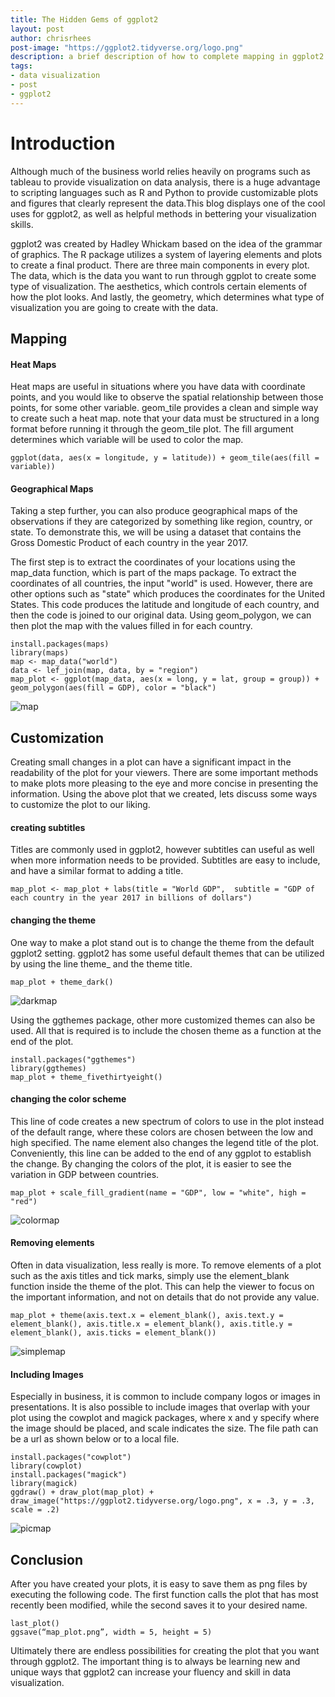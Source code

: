 ```yaml
---
title: The Hidden Gems of ggplot2
layout: post
author: chrisrhees
post-image: "https://ggplot2.tidyverse.org/logo.png"
description: a brief description of how to complete mapping in ggplot2 and customization tools.
tags:
- data visualization
- post
- ggplot2
---
```


# Introduction

Although much of the business world relies heavily on programs such as tableau to provide visualization on data analysis, there is a huge advantage to scripting languages such as R and Python to provide customizable plots and figures that clearly represent the data.This blog displays one of the cool uses for ggplot2, as well as helpful methods in bettering your visualization skills.

ggplot2 was created by Hadley Whickam based on the idea of the grammar of graphics. The R package utilizes a system of layering elements and plots to create a final product. There are three main components in every plot. The data, which is the data you want to run through ggplot to create some type of visualization. The aesthetics, which controls certain elements of how the plot looks. And lastly, the geometry, which determines what type of visualization you are going to create with the data.   


## Mapping

#### Heat Maps 

Heat maps are useful in situations where you have data with coordinate points, and you would like to observe the spatial relationship between those points, for some other variable.
geom_tile provides a clean and simple way to create such a heat map. note that your data must be structured in a long format before running it through the geom_tile plot. The fill argument determines which variable will be used to color the map.

`ggplot(data, aes(x = longitude, y = latitude)) + geom_tile(aes(fill = variable))`
  
#### Geographical Maps

Taking a step further, you can also produce geographical maps of the observations if they are categorized by something like region, country, or state. To demonstrate this, we will be using a dataset that contains the Gross Domestic Product of each country in the year 2017. 

The first step is to extract the coordinates of your locations using the map_data function, which is part of the maps package. To extract the coordinates of all countries, the input "world" is used. However, there are other options such as "state" which produces the coordinates for the United States. This code produces the latitude and longitude of each country, and then the code is joined to our original data. Using geom_polygon, we can then plot the map with the values filled in for each country.

`install.packages(maps)`\
`library(maps)`\
`map <- map_data("world")`\
`data <- lef_join(map, data, by = "region")`\
`map_plot <- ggplot(map_data, aes(x = long, y = lat, group = group)) + geom_polygon(aes(fill = GDP), color = "black")`

![map](/assets/images/blogimages/figs-11-22/map.PNG)

## Customization

Creating small changes in a plot can have a significant impact in the readability of the plot for your viewers. There are some important methods to make plots more pleasing to the eye and more concise in presenting the information. Using the above plot that we created, lets discuss some ways to customize the plot to our liking.

#### creating subtitles

Titles are commonly used in ggplot2, however subtitles can useful as well when more information needs to be provided. Subtitles are easy to include, and have a similar format to adding a title.

`map_plot <- map_plot + labs(title = "World GDP", 
        subtitle = "GDP of each country in the year 2017 in billions of dollars")`


#### changing the theme

One way to make a plot stand out is to change the theme from the default ggplot2 setting. ggplot2 has some useful default themes that can be utilized by using the line theme_ and the theme title.

`map_plot + theme_dark()`

![darkmap](/assets/images/blogimages/figs-11-22/darkmap.PNG)

Using the ggthemes package, other more customized themes can also be used. All that is required is to include the chosen theme as a function at the end of the plot.

`install.packages("ggthemes")`\
`library(ggthemes)`\
`map_plot + theme_fivethirtyeight()`


#### changing the color scheme

This line of code creates a new spectrum of colors to use in the plot instead of the default range, where these colors are chosen between the low and high specified. The name element also changes the legend title of the plot. Conveniently, this line can be added to the end of any ggplot to establish the change. By changing the colors of the plot, it is easier to see the variation in GDP between countries.

`map_plot + scale_fill_gradient(name = "GDP", low = "white", high = "red")`

![colormap](/assets/images/blogimages/figs-11-22/colormap.PNG)

#### Removing elements

Often in data visualization, less really is more. To remove elements of a plot such as the axis titles and tick marks, simply use the element_blank function inside the theme of the plot. This can help the viewer to focus on the important information, and not on details that do not provide any value. 

`map_plot + theme(axis.text.x = element_blank(),
       axis.text.y = element_blank(),
       axis.title.x = element_blank(),
       axis.title.y = element_blank(),
       axis.ticks = element_blank())`

![simplemap](/assets/images/blogimages/figs-11-22/simplemap.PNG)

#### Including Images

Especially in business, it is common to include company logos or images in presentations. It is also possible to include images that overlap with your plot using the cowplot and magick packages, where x and y specify where the image should be placed, and scale indicates the size. The file path can be a url as shown below or to a local file.

`install.packages("cowplot")`\
`library(cowplot)`\
`install.packages("magick")`\
`library(magick)`\
`ggdraw() + draw_plot(map_plot) + draw_image("https://ggplot2.tidyverse.org/logo.png", x = .3, y = .3, scale = .2)`

![picmap](/assets/images/blogimages/figs-11-22/picmap.PNG)

## Conclusion

After you have created your plots, it is easy to save them as png files by executing the following code. The first function calls the plot that has most recently been modified, while the second saves it to your desired name. 

`last_plot()`\
`ggsave(“map_plot.png”, width = 5, height = 5)`

Ultimately there are endless possibilities for creating the plot that you want through ggplot2. The important thing is to always be learning new and unique ways that ggplot2 can increase your fluency and skill in data visualization. 


